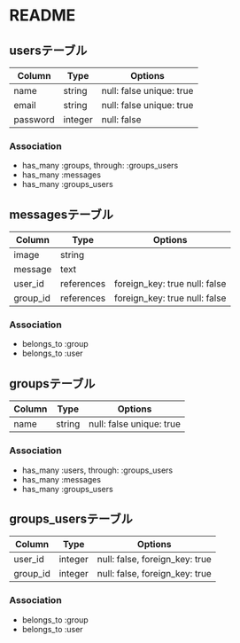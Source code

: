# README

## usersテーブル

|Column|Type|Options|
|------|----|-------|
|name|string|null: false unique: true|
|email|string|null: false unique: true|
|password|integer|null: false|

### Association
- has_many :groups, through: :groups_users
- has_many :messages
- has_many :groups_users


## messagesテーブル

|Column|Type|Options|
|------|----|-------|
|image|string|
|message|text|
|user_id|references|foreign_key: true null: false|
|group_id|references|foreign_key: true null: false|

### Association
- belongs_to :group
- belongs_to :user


## groupsテーブル

|Column|Type|Options|
|------|----|-------|
|name|string|null: false unique: true|

### Association
- has_many :users, through: :groups_users
- has_many :messages
- has_many :groups_users


## groups_usersテーブル

|Column|Type|Options|
|------|----|-------|
|user_id|integer|null: false, foreign_key: true|
|group_id|integer|null: false, foreign_key: true|

### Association
- belongs_to :group
- belongs_to :user